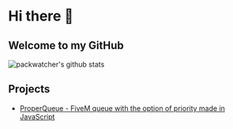 # Hi there 👋

## Welcome to my GitHub

![packwatcher's github stats](https://github-readme-stats.vercel.app/api?username=packwatcher&show_icons=true&theme=dark)

## Projects
- [ProperQueue - FiveM queue with the option of priority made in JavaScript](https://github.com/packwatcher/ProperQueue)
